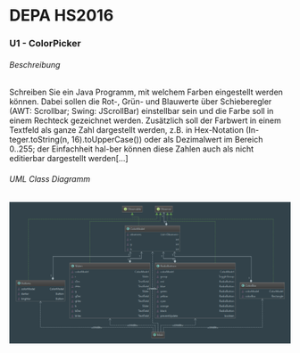 # DEPA HS2016
### U1 - ColorPicker
###### Beschreibung
Schreiben Sie ein Java Programm, mit welchem Farben eingestellt werden können. Dabei sollen die Rot-, Grün- und Blauwerte über Schieberegler (AWT: Scrollbar; Swing: JScrollBar) einstellbar sein und die Farbe soll in einem Rechteck gezeichnet werden.
Zusätzlich soll der Farbwert in einem Textfeld als ganze Zahl dargestellt werden, z.B. in Hex-Notation (In-teger.toString(n, 16).toUpperCase()) oder als Dezimalwert im Bereich 0..255; der Einfachheit hal-ber können diese Zahlen auch als nicht editierbar dargestellt werden[...]
###### UML Class Diagramm
![UML U1](U1_ColorPicker/U1_ColorPicker_UML.png?raw=true "U1 - ColorPicker - UML Class Diagramm")